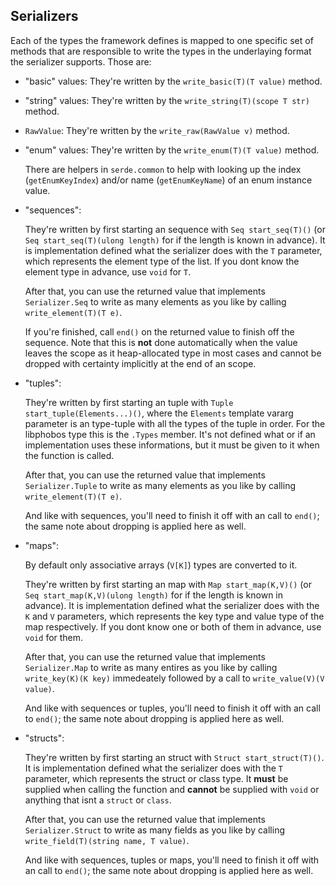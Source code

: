 ## Serializers

Each of the types the framework defines is mapped to one specific set of methods that are responsible to write the types in the underlaying format the serializer supports. Those are:

- "basic" values: They're written by the `write_basic(T)(T value)` method.

- "string" values: They're written by the `write_string(T)(scope T str)` method.

- `RawValue`: They're written by the `write_raw(RawValue v)` method.

- "enum" values: They're written by the `write_enum(T)(T value)` method.

  There are helpers in `serde.common` to help with looking up the index (`getEnumKeyIndex`) and/or name (`getEnumKeyName`) of an enum instance value.

- "sequences":

  They're written by first starting an sequence with `Seq start_seq(T)()` (or `Seq start_seq(T)(ulong length)` for if the length is known in advance). It is implementation defined what the serializer does with the `T` parameter, which represents the element type of the list. If you dont know the element type in advance, use `void` for `T`.

  After that, you can use the returned value that implements `Serializer.Seq` to write as many elements as you like by calling `write_element(T)(T e)`.

  If you're finished, call `end()` on the returned value to finish off the sequence. Note that this is **not** done automatically when the value leaves the scope as it heap-allocated type in most cases and cannot be dropped with certainty implicitly at the end of an scope.

- "tuples":

  They're written by first starting an tuple with `Tuple start_tuple(Elements...)()`, where the `Elements` template vararg parameter is an type-tuple with all the types of the tuple in order. For the libphobos type this is the `.Types` member. It's not defined what or if an implementation uses these informations, but it must be given to it when the function is called.

  After that, you can use the returned value that implements `Serializer.Tuple` to write as many elements as you like by calling `write_element(T)(T e)`.

  And like with sequences, you'll need to finish it off with an call to `end()`; the same note about dropping is applied here as well.

- "maps":

  By default only associative arrays (`V[K]`) types are converted to it.

  They're written by first starting an map with `Map start_map(K,V)()` (or `Seq start_map(K,V)(ulong length)` for if the length is known in advance). It is implementation defined what the serializer does with the `K` and `V` parameters, which represents the key type and value type of the map respectively. If you dont know one or both of them in advance, use `void` for them.

  After that, you can use the returned value that implements `Serializer.Map` to write as many entires as you like by calling `write_key(K)(K key)` immedeately followed by a call to `write_value(V)(V value)`.

  And like with sequences or tuples, you'll need to finish it off with an call to `end()`; the same note about dropping is applied here as well.

- "structs":

  They're written by first starting an struct with `Struct start_struct(T)()`. It is implementation defined what the serializer does with the `T` parameter, which represents the struct or class type. It **must** be supplied when calling the function and **cannot** be supplied with `void` or anything that isnt a `struct` or `class`.

  After that, you can use the returned value that implements `Serializer.Struct` to write as many fields as you like by calling `write_field(T)(string name, T value)`.

  And like with sequences, tuples or maps, you'll need to finish it off with an call to `end()`; the same note about dropping is applied here as well.

